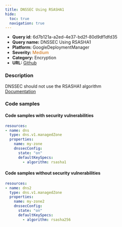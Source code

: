 ```yaml
---
title: DNSSEC Using RSASHA1
hide:
  toc: true
  navigation: true
---
```


<style>
  .highlight .hll {
    background-color: #ff171742;
  }
  .md-content {
    max-width: 1100px;
    margin: 0 auto;
  }
</style>

-   **Query id:** 6d7b121a-a2ed-4e37-bd2f-80d9df1dfd35
-   **Query name:** DNSSEC Using RSASHA1
-   **Platform:** GoogleDeploymentManager
-   **Severity:** <span style="color:#C60">Medium</span>
-   **Category:** Encryption
-   **URL:** [Github](https://github.com/Checkmarx/kics/tree/master/assets/queries/googleDeploymentManager/gcp/dnssec_using_rsasha1)

### Description
DNSSEC should not use the RSASHA1 algorithm<br>
[Documentation](https://cloud.google.com/dns/docs/reference/v1/managedZones)

### Code samples
#### Code samples with security vulnerabilities
```yaml title="Positive test num. 1 - yaml file" hl_lines="9"
resources:
- name: dns
  type: dns.v1.managedZone
  properties:
    name: my-zone
    dnssecConfig:
      state: "on"
      defaultKeySpecs:
        - algorithm: rsasha1

```


#### Code samples without security vulnerabilities
```yaml title="Negative test num. 1 - yaml file"
resources:
- name: dns2
  type: dns.v1.managedZone
  properties:
    name: my-zone2
    dnssecConfig:
      state: "on"
      defaultKeySpecs:
        - algorithm: rsasha256

```

